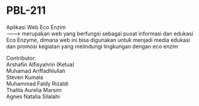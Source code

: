 # PBL-211
Aplikasi Web Eco Enzim  
---> merupakan web yang berfungsi sebagai pusat informasi dan edukasi Eco Enzyme, dimana web ini bisa digunakan untuk menjadi  media edukasi dan promosi  kegiatan yang melindungi lingkungan dengan eco enzim  

Contributor:  
Arshafin Alfisyahrin (Ketua)  
Muhamad Ariffadhlullah  
Steven Kumala  
Muhammad Faldy Rizaldi  
Thalita Aurelia Marsim  
Agnes Natalia Silalahi  
